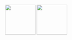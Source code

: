 
<p align="centre">
  <a href="https://github.com/samirkape">
      <img height="100em" src="https://github-readme-stats-eight-theta.vercel.app/api?username=samirkape&show_icons=true&include_all_commits=true&hide=contribs,prs,issues&count_private=true&show_owner=true" />
       <img height="100em" src="https://github-readme-stats-eight-theta.vercel.app/api/top-langs?username=samirkape&hide=css&layout=compact"/>
  </a>
</p>
